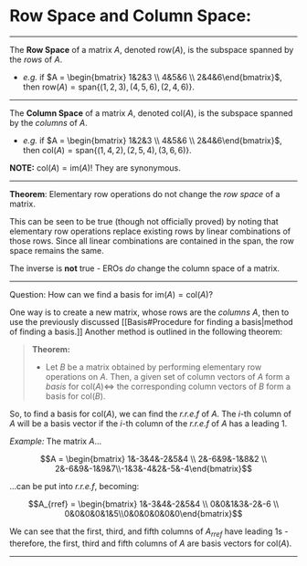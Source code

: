 # Row Space and Column Space:

***

The **Row Space** of a matrix $A$, denoted $\text{row}(A)$, is the subspace spanned by the *rows* of $A$. 
- *e.g.* if $A = \begin{bmatrix} 1&2&3 \\ 4&5&6 \\ 2&4&6\end{bmatrix}$, then $\text{row}(A) = \text{span}\{(1,2,3),(4,5,6),(2,4,6) \}.$

***

The **Column Space** of a matrix $A$, denoted $\text{col}(A)$, is the subspace spanned by the *columns* of $A$. 

- *e.g.*  if $A = \begin{bmatrix} 1&2&3 \\ 4&5&6 \\ 2&4&6\end{bmatrix}$, then $\text{col}(A) = \text{span}\{(1,4,2),(2,5,4),(3,6,6)\}.$


**NOTE:** $\text{col}(A) = \text{im}(A)$! They are synonymous. 

***

**Theorem**: Elementary row operations do not change the *row space* of a matrix. 

This can be seen to be true (though not officially proved) by noting that elementary row operations replace existing rows by linear combinations of those rows. Since all linear combinations are contained in the span, the row space remains the same. 

The inverse is **not** true - EROs *do* change the column space of a matrix. 

***

Question: How can we find a basis for $\text{im}(A) = \text{col}(A)?$

One way is to create a new matrix, whose rows are the *columns* $A$, then to use the previously discussed [[Basis#Procedure for finding a basis|method of finding a basis.]]  Another method is outlined in the following theorem:

>**Theorem:**
>- Let $B$ be a matrix obtained by performing elementary row operations on $A$. Then, a given set of column vectors of $A$ form a *basis* for $\text{col}(A) \iff$ the corresponding column vectors of $B$ form a basis for $\text{col}(B)$. 


So, to find a basis for $\text{col}(A)$, we can find the *r.r.e.f* of $A$. The *i*-th column of $A$ will be a basis vector if the *i*-th column of the *r.r.e.f* of $A$ has a leading 1. 

*Example:* The matrix $A$...

$$A = \begin{bmatrix} 1&-3&4&-2&5&4 \\ 2&-6&9&-1&8&2 \\ 2&-6&9&-1&9&7\\-1&3&-4&2&-5&-4\end{bmatrix}$$

...can be put into *r.r.e.f*, becoming:

$$A_{rref} = \begin{bmatrix} 1&-3&4&-2&5&4 \\ 0&0&1&3&-2&-6 \\ 0&0&0&0&1&5\\0&0&0&0&0&0\end{bmatrix}$$

We can see that the first, third, and fifth columns of $A_{rref}$ have leading 1s - therefore, the first, third and fifth columns of $A$ are basis vectors for $\text{col}(A)$.

***


